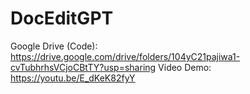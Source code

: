 # DocEditGPT
Google Drive (Code): https://drive.google.com/drive/folders/104yC21pajiwa1-cvTubhrhsVCjoCBtTY?usp=sharing
Video Demo: https://youtu.be/E_dKeK82fyY


